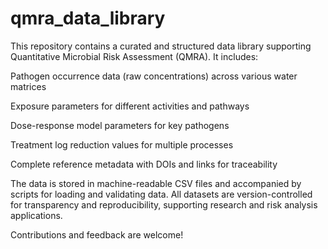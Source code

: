 # qmra_data_library
This repository contains a curated and structured data library supporting Quantitative Microbial Risk Assessment (QMRA). It includes:

Pathogen occurrence data (raw concentrations) across various water matrices

Exposure parameters for different activities and pathways

Dose-response model parameters for key pathogens

Treatment log reduction values for multiple processes

Complete reference metadata with DOIs and links for traceability

The data is stored in machine-readable CSV files and accompanied by scripts for loading and validating data. All datasets are version-controlled for transparency and reproducibility, supporting research and risk analysis applications.

Contributions and feedback are welcome!
